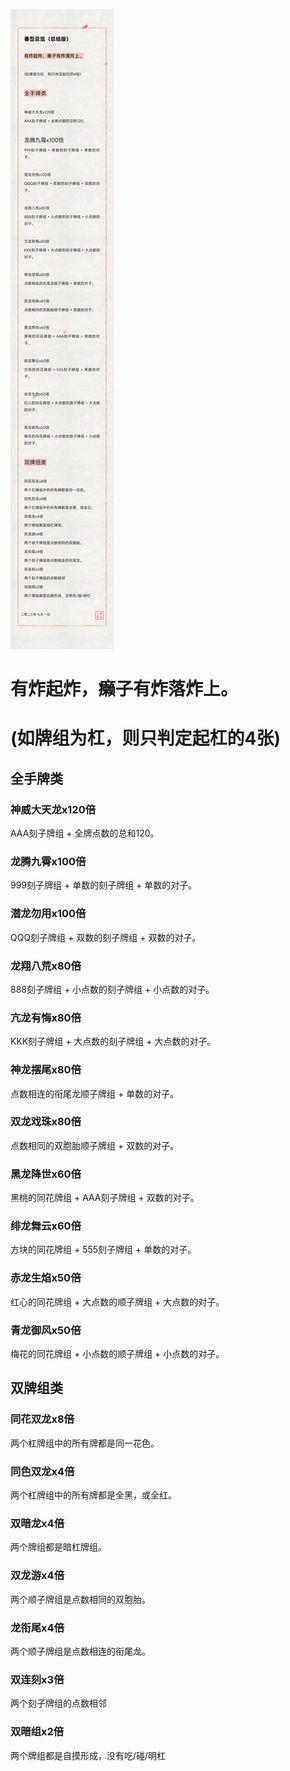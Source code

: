 ![双龙规则](https://github.com/samoayk/samoayk.github.io/blob/main/pic/%E6%AC%A2%E4%B9%90%E6%96%97%E5%9C%B0%E4%B8%BB%20%E5%8F%8C%E9%BE%99.jpg)
# 有炸起炸，癞子有炸落炸上。  

# (如牌组为杠，则只判定起杠的4张)  

## 全手牌类
### 神威大天龙x120倍
AAA刻子牌组 + 全牌点数的总和120。
### 龙腾九霄x100倍
999刻子牌组 + 单数的刻子牌组 + 单数的对子。
### 潜龙勿用x100倍
QQQ刻子牌组 + 双数的刻子牌组 + 双数的对子。 
### 龙翔八荒x80倍
888刻子牌组 + 小点数的刻子牌组 + 小点数的对子。
### 亢龙有悔x80倍
KKK刻子牌组 + 大点数的刻子牌组 + 大点数的对子。
### 神龙摆尾x80倍
点数相连的衔尾龙顺子牌组 + 单数的对子。
### 双龙戏珠x80倍
点数相同的双胞胎顺子牌组 + 双数的对子。 
### 黑龙降世x60倍
黑桃的同花牌组 + AAA刻子牌组 + 双数的对子。 
### 绯龙舞云x60倍
方块的同花牌组 + 555刻子牌组 + 单数的对子。 
### 赤龙生焰x50倍
红心的同花牌组 + 大点数的顺子牌组 + 大点数的对子。 
### 青龙御风x50倍
梅花的同花牌组 + 小点数的顺子牌组 + 小点数的对子。
## 双牌组类
### 同花双龙x8倍
两个杠牌组中的所有牌都是同一花色。
### 同色双龙x4倍
两个杠牌组中的所有牌都是全黑，或全红。
### 双暗龙x4倍
两个牌组都是暗杠牌组。
### 双龙游x4倍
两个顺子牌组是点数相同的双胞胎。
### 龙衔尾x4倍
两个顺子牌组是点数相连的衔尾龙。 
### 双连刻x3倍
两个刻子牌组的点数相邻
### 双暗组x2倍
两个牌组都是自摸形成，没有吃/碰/明杠
